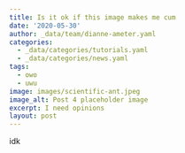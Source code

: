 ```yaml
---
title: Is it ok if this image makes me cum
date: '2020-05-30'
author: _data/team/dianne-ameter.yaml
categories:
  - _data/categories/tutorials.yaml
  - _data/categories/news.yaml
tags:
  - owo
  - uwu
image: images/scientific-ant.jpeg
image_alt: Post 4 placeholder image
excerpt: I need opinions
layout: post
---
```

idk
